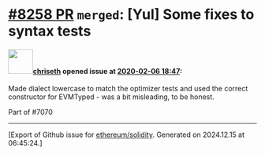 # [\#8258 PR](https://github.com/ethereum/solidity/pull/8258) `merged`: [Yul] Some fixes to syntax tests

#### <img src="https://avatars.githubusercontent.com/u/9073706?v=4" width="50">[chriseth](https://github.com/chriseth) opened issue at [2020-02-06 18:47](https://github.com/ethereum/solidity/pull/8258):

Made dialect lowercase to match the optimizer tests and used the correct constructor for EVMTyped - was a bit misleading, to be honest.

Part of #7070




-------------------------------------------------------------------------------



[Export of Github issue for [ethereum/solidity](https://github.com/ethereum/solidity). Generated on 2024.12.15 at 06:45:24.]

